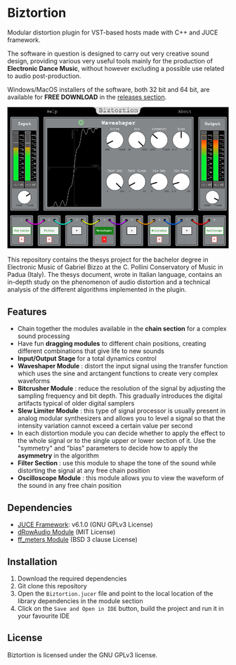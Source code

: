 # Biztortion

 Modular distortion plugin for VST-based hosts made with C++ and JUCE framework.
 
 The software in question is designed to carry out very creative sound design, providing various very useful tools mainly for the production of **Electronic Dance Music**, without however excluding a possible use related to audio post-production.
 
 Windows/MacOS installers of the software, both 32 bit and 64 bit, are available for ****FREE DOWNLOAD**** in the [releases section](https://github.com/killbizz/Biztortion/releases/).
 
 ![Biztortion-Screenshot](Biztortion.png)
 
 This repository contains the thesys project for the bachelor degree in Electronic Music of Gabriel Bizzo at the C. Pollini Conservatory of Music in Padua (Italy).
 The thesys document, wrote in Italian language, contains an in-depth study on the phenomenon of audio distortion and a technical analysis of the different algorithms implemented in the plugin.
 
 ## Features

- Chain together the modules available in the **chain section** for a complex sound processing
- Have fun **dragging modules** to different chain positions, creating different combinations that give life to new sounds
- **Input/Output Stage** for a total dynamics control
- **Waveshaper Module** : distort the input signal using the transfer function which uses the sine and arctangent functions to create very complex waveforms
- **Bitcrusher Module** : reduce the resolution of the signal by adjusting the sampling frequency and bit depth. This gradually introduces the digital artifacts typical of older digital samplers
- **Slew Limiter Module** : this type of signal processor is usually present in analog modular synthesizers and allows you to level a signal so that the intensity variation cannot exceed a certain value per second
- In each distortion module you can decide whether to apply the effect to the whole signal or to the single upper or lower section of it. Use the "symmetry" and "bias" parameters to decide how to apply the **asymmetry** in the algorithm
- **Filter Section** : use this module to shape the tone of the sound while distorting the signal at any free chain position
- **Oscilloscope Module** : this module allows you to view the waveform of the sound in any free chain position 

## Dependencies

- [JUCE Framework](https://github.com/juce-framework/JUCE): v6.1.0 (GNU GPLv3 License)
- [dRowAudio Module](https://github.com/killbizz/drowaudio) (MIT License)
- [ff_meters Module](https://github.com/ffAudio/ff_meters) (BSD 3 clause License)

## Installation

1. Download the required dependencies
2. Git clone this repository
3. Open the `Biztortion.jucer` file and point to the local location of the library dependencies in the module section
4. Click on the `Save and Open in IDE` button, build the project and run it in your favourite IDE

## License

Biztortion is licensed under the GNU GPLv3 license.
